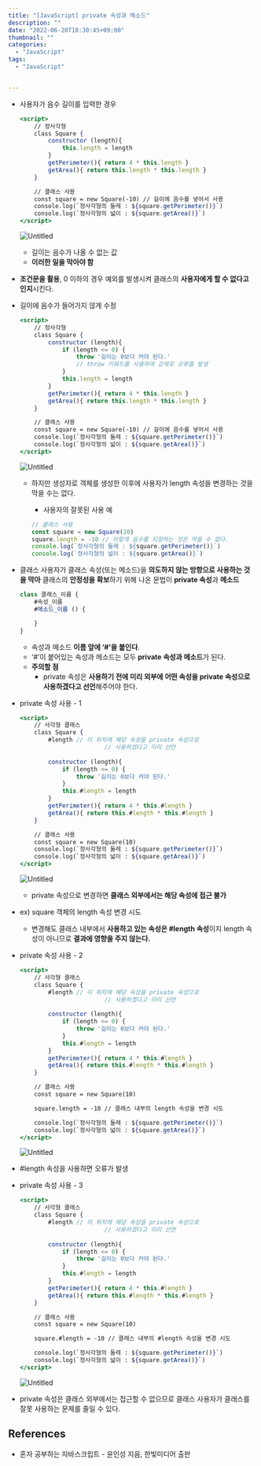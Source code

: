 ```yaml
---
title: "[JavaScript] private 속성과 메소드"
description: ""
date: "2022-06-20T18:30:45+09:00"
thumbnail: ""
categories:
  - "JavaScript"
tags:
  - "JavaScript"


---
```

<!--more-->

- 사용자가 음수 길이를 입력한 경우
    
    ```jsx
    <script>
        // 정사각형 
        class Square {
            constructor (length){
                this.length = length
            }
            getPerimeter(){ return 4 * this.length }
            getArea(){ return this.length * this.length }
        }
    
        // 클래스 사용
        const square = new Square(-10) // 길이에 음수를 넣어서 사용
        console.log(`정사각형의 둘레 : ${square.getPerimeter()}`)
        console.log(`정사각형의 넓이 : ${square.getArea()}`)
    </script>
    ```
    
    ![Untitled](/images/lang_javascript/study_2/JavaScript_private_속성과_메소드/Untitled.png)
    
    - 길이는 음수가 나올 수 없는 값
    - **이러한 일을 막아야 함**

- **조건문을 활용**, 0 이하의 경우 예외를 발생시켜 클래스의 **사용자에게 할 수 없다고 인지**시킨다.
- 길이에 음수가 들어가지 않게 수정
    
    ```jsx
    <script>
        // 정사각형 
        class Square {
            constructor (length){
                if (length <= 0) {
                    throw '길이는 0보다 커야 된다.'
                    // throw 키워드를 사용하여 강제로 오류를 발생
                }
                this.length = length
            }
            getPerimeter(){ return 4 * this.length }
            getArea(){ return this.length * this.length }
        }
    
        // 클래스 사용
        const square = new Square(-10) // 길이에 음수를 넣어서 사용
        console.log(`정사각형의 둘레 : ${square.getPerimeter()}`)
        console.log(`정사각형의 넓이 : ${square.getArea()}`)
    </script>
    ```
    
    ![Untitled](/images/lang_javascript/study_2/JavaScript_private_속성과_메소드/Untitled%201.png)
    
    - 하지만 생성자로 객체를 생성한 이후에 사용자가 length 속성을 변경하는 것을 막을 수는 없다.
        - 사용자의 잘못된 사용 예
        
        ```jsx
        // 클래스 사용
        const square = new Square(10)
        square.length = -10 // 이렇게 음수를 지정하는 것은 막을 수 없다.
        console.log(`정사각형의 둘레 : ${square.getPerimeter()}`)
        console.log(`정사각형의 넓이 : ${square.getArea()}`)
        ```
        
- 클래스 사용자가 클래스 속성(또는 메소드)을 **의도하지 않는 방향으로 사용하는 것을 막아** 클래스의 **안정성을 확보**하기 위해 나온 문법이 **private 속성**과 **메소드**
    
    ```jsx
    class 클래스_이름 {
        #속성_이름
        #메소드_이름 () {
    
        }
    }
    ```
    
    - 속성과 메소드 **이름 앞에 ‘#’을 붙인다**.
    - ‘#’이 붙어있는 속성과 메소드는 모두 **private 속성과 메소드**가 된다.
    - **주의할 점**
        - private 속성은 **사용하기 전에 미리 외부에 어떤 속성을 private 속성으로 사용하겠다고 선언**해주어야 한다.

- private 속성 사용 - 1
    
    ```jsx
    <script>
        // 사각형 클래스
        class Square {
            #length // 이 위치에 해당 속성을 private 속성으로
                            // 사용하겠다고 미리 선언
    		
            constructor (length){
                if (length <= 0) {
                    throw '길이는 0보다 커야 된다.'
                }
                this.#length = length
            }
            getPerimeter(){ return 4 * this.#length }
            getArea(){ return this.#length * this.#length }
        }
    
        // 클래스 사용
        const square = new Square(10)
        console.log(`정사각형의 둘레 : ${square.getPerimeter()}`)
        console.log(`정사각형의 넓이 : ${square.getArea()}`)
    </script>
    ```
    
    ![Untitled](/images/lang_javascript/study_2/JavaScript_private_속성과_메소드/Untitled%202.png)
    
    - private 속성으로 변경하면 **클래스 외부에서는 해당 속성에 접근 불가**

- ex) square 객체의 length 속성 변경 시도
    - 변경해도 클래스 내부에서 **사용하고 있는 속성은 #length 속성**이지 length 속성이 아니므로 **결과에 영향을 주지 않는다.**
- private 속성 사용 - 2
    
    ```jsx
    <script>
        // 사각형 클래스
        class Square {
            #length // 이 위치에 해당 속성을 private 속성으로
                            // 사용하겠다고 미리 선언
    		
            constructor (length){
                if (length <= 0) {
                    throw '길이는 0보다 커야 된다.'
                }
                this.#length = length
            }
            getPerimeter(){ return 4 * this.#length }
            getArea(){ return this.#length * this.#length }
        }
    
        // 클래스 사용
        const square = new Square(10)
    
        square.length = -10 // 클래스 내부의 length 속성을 변경 시도
    
        console.log(`정사각형의 둘레 : ${square.getPerimeter()}`)
        console.log(`정사각형의 넓이 : ${square.getArea()}`)
    </script>
    ```
    
    ![Untitled](/images/lang_javascript/study_2/JavaScript_private_속성과_메소드/Untitled%203.png)
    
- \#length 속성을 사용하면 오류가 발생
- private 속성 사용 - 3
    
    ```jsx
    <script>
        // 사각형 클래스
        class Square {
            #length // 이 위치에 해당 속성을 private 속성으로
                            // 사용하겠다고 미리 선언
    		
            constructor (length){
                if (length <= 0) {
                    throw '길이는 0보다 커야 된다.'
                }
                this.#length = length
            }
            getPerimeter(){ return 4 * this.#length }
            getArea(){ return this.#length * this.#length }
        }
    
        // 클래스 사용
        const square = new Square(10)
    
        square.#length = -10 // 클래스 내부의 #length 속성을 변경 시도
    
        console.log(`정사각형의 둘레 : ${square.getPerimeter()}`)
        console.log(`정사각형의 넓이 : ${square.getArea()}`)
    </script>
    ```
    
    ![Untitled](/images/lang_javascript/study_2/JavaScript_private_속성과_메소드/Untitled%204.png)
    

- private 속성은 클래스 외부에서는 접근할 수 없으므로 클래스 사용자가 클래스를 잘못 사용하는 문제를 줄일 수 있다.

## References

- 혼자 공부하는 자바스크립트 - 윤인성 지음, 한빛미디어 출판